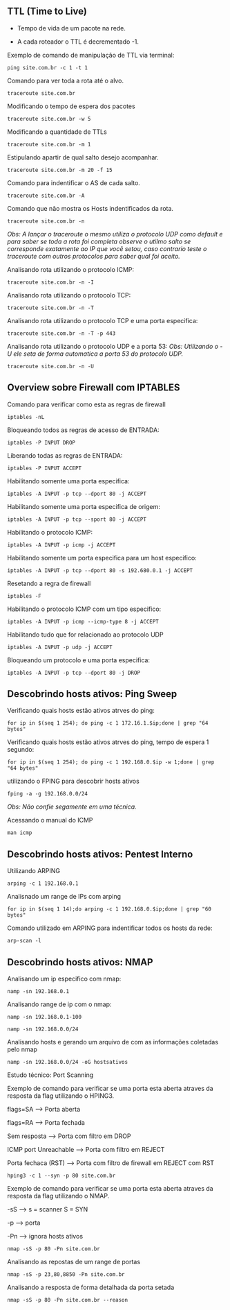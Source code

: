 
## TTL (Time to Live)

- Tempo de vida de um pacote na rede.

- A cada roteador o TTL é decrementado -1.

Exemplo de comando de manipulação de TTL via terminal:

`ping site.com.br -c 1 -t 1 `

Comando para ver toda a rota até o alvo.

`traceroute site.com.br`

Modificando o tempo de espera dos pacotes

`traceroute site.com.br -w 5`

Modificando a quantidade de TTLs

`traceroute site.com.br -m 1`

Estipulando apartir de qual salto desejo acompanhar.

`traceroute site.com.br -m 20 -f 15`

Comando para indentificar o AS de cada salto.

`traceroute site.com.br -A`

Comando que não mostra os Hosts indentificados da rota.

`traceroute site.com.br -n`

*Obs: A lançar o traceroute o mesmo utiliza o protocolo UDP como default e para saber se toda a rota foi completa observe o utilmo salto se corresponde exatamente 
ao IP que vocẽ setou, caso contrario teste o traceroute com outros protocolos para saber qual foi aceito.*

Analisando rota utilizando o protocolo ICMP:

`traceroute site.com.br -n -I`

Analisando rota utilizando o protocolo TCP:

`traceroute site.com.br -n -T`

Analisando rota utilizando o protocolo TCP e uma porta especifica:

`traceroute site.com.br -n -T -p 443`

Analisando rota utilizando o protocolo UDP e a porta 53: *Obs: Utilizando o -U ele seta de forma automatica a porta 53 do protocolo UDP.*

`traceroute site.com.br -n -U `

## Overview sobre Firewall com IPTABLES

Comando para verificar como esta as regras de firewall

`iptables -nL`

Bloqueando todos as regras de acesso de ENTRADA:

`iptables -P INPUT DROP`

Liberando todas as regras de ENTRADA:

`iptables -P INPUT ACCEPT`

Habilitando somente uma porta especifica:

`iptables -A INPUT -p tcp --dport 80 -j ACCEPT `

Habilitando somente uma porta especifica de origem:

`iptables -A INPUT -p tcp --sport 80 -j ACCEPT `

Habilitando o protocolo ICMP:

`iptables -A INPUT -p icmp -j ACCEPT `

Habilitando somente um porta especifica para um host especifico:

`iptables -A INPUT -p tcp --dport 80 -s 192.680.0.1 -j ACCEPT `

Resetando a regra de firewall

`iptables -F`

Habilitando o protocolo ICMP com um tipo especifico:

`iptables -A INPUT -p icmp --icmp-type 8 -j ACCEPT `

Habilitando tudo que for relacionado ao protocolo UDP

`iptables -A INPUT -p udp -j ACCEPT `

Bloqueando um protocolo e uma porta especifica:

`iptables -A INPUT -p tcp --dport 80 -j DROP `


##  Descobrindo hosts ativos: Ping Sweep

Verificando quais hosts estão ativos atrves do ping:

` for ip in $(seq 1 254); do ping -c 1 172.16.1.$ip;done | grep "64 bytes" `

Verificando quais hosts estão ativos atrves do ping, tempo de espera 1 segundo:

` for ip in $(seq 1 254); do ping -c 1 192.168.0.$ip -w 1;done | grep "64 bytes" `

utilizando o FPING para descobrir hosts ativos

` fping -a -g 192.168.0.0/24 `

*Obs: Não confie segamente em uma técnica.*

Acessando o manual do ICMP

`man icmp`

##  Descobrindo hosts ativos: Pentest Interno

Utilizando ARPING

` arping -c 1 192.168.0.1 `

Analisnado um range de IPs com arping

` for ip in $(seq 1 14);do arping -c 1 192.168.0.$ip;done | grep "60 bytes" `

Comando utilizado em ARPING para indentificar todos os hosts da rede:

` arp-scan -l `

## Descobrindo hosts ativos: NMAP

Analisando um ip especifico com nmap:

`namp -sn 192.168.0.1`

Analisando range de ip com o nmap:

`namp -sn 192.168.0.1-100`

`namp -sn 192.168.0.0/24`

Analisando hosts e gerando um arquivo de com as informações coletadas pelo nmap

`namp -sn 192.168.0.0/24 -oG hostsativos`

Estudo técnico: Port Scanning

Exemplo de comando para verificar se uma porta esta aberta atraves da resposta da flag utilizando o HPING3.

flags=SA --> Porta aberta

flags=RA --> Porta fechada

Sem resposta --> Porta com filtro em DROP

ICMP port Unreachable --> Porta com filtro em REJECT

Porta fechaca (RST) --> Porta com filtro de firewall em REJECT com RST

`hping3 -c 1 --syn -p 80 site.com.br`

Exemplo de comando para verificar se uma porta esta aberta atraves da resposta da flag utilizando o NMAP.

-sS --> s = scanner S = SYN

-p --> porta

-Pn --> ignora hosts ativos

` nmap -sS -p 80 -Pn site.com.br `

Analisando as repostas de um range de portas

` nmap -sS -p 23,80,8850 -Pn site.com.br `

Analisando a resposta de forma detalhada da porta setada

` nmap -sS -p 80 -Pn site.com.br --reason `



